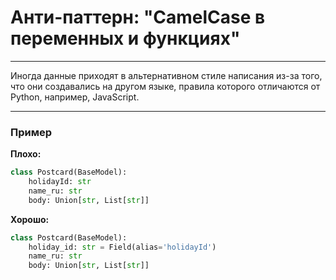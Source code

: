 # Анти-паттерн: "CamelCase в переменных и функциях"

***

Иногда данные приходят в альтернативном стиле написания из-за того, что они создавались на другом языке, правила которого отличаются от Python, например, JavaScript.

***

### Пример 

**Плохо:**
```python
class Postcard(BaseModel):
    holidayId: str
    name_ru: str
    body: Union[str, List[str]]
```
**Хорошо:**
```python
class Postcard(BaseModel):
    holiday_id: str = Field(alias='holidayId')
    name_ru: str
    body: Union[str, List[str]]
```

